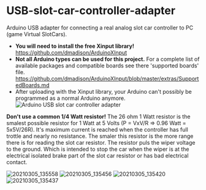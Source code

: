# USB-slot-car-controller-adapter
Arduino USB adapter for connecting a real analog slot car controller to PC (game Virtual SlotCars).

- **You will need to install the free Xinput library!** https://github.com/dmadison/ArduinoXInput
- **Not all Arduino types can be used for this project.** For a complete list of available packages and compatible boards see there 'supported boards' file.
https://github.com/dmadison/ArduinoXInput/blob/master/extras/SupportedBoards.md
- After uploading with the Xinput library, your Arduino can't possibly be programmed as a normal Arduino anymore.
![Arduino USB slot car controller adapter](https://user-images.githubusercontent.com/79975566/110134779-0e34ac00-7dce-11eb-99cd-8cc50ce4cb02.png)

**Don't use a common 1/4 Watt resistor!**
The 26 ohm 1 Watt resistor is the smalest possible resistor for 1 Watt at 5 Volts (P = VxV/R => 0.96 Watt = 5x5V/26R). 
It's maximum current is reached when the controller has full trottle and nearly no resistance.
The smaler this resistor is the more range there is for reading the slot car resistor.
The resistor puls the wiper voltage to the ground. Which is intended to stop the car when the wiper is at the electrical isolated brake part of the slot car resistor or has bad electrical contact.


![20210305_135558](https://user-images.githubusercontent.com/79975566/110118970-6f9f4f80-7dbb-11eb-8812-f8b6a421316b.jpg)
![20210305_135456](https://user-images.githubusercontent.com/79975566/110118994-75953080-7dbb-11eb-8261-c2a59c90fd44.jpg)
![20210305_135420](https://user-images.githubusercontent.com/79975566/110119007-79c14e00-7dbb-11eb-9f82-e38dd3e9c552.jpg)
![20210305_135437](https://user-images.githubusercontent.com/79975566/110119010-7c23a800-7dbb-11eb-8d13-e368e3763dd3.jpg)
